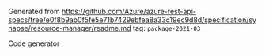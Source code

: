 Generated from https://github.com/Azure/azure-rest-api-specs/tree/e0f8b9ab0f5fe5e71b7429ebfea8a33c19ec9d8d/specification/synapse/resource-manager/readme.md tag: `package-2021-03`

Code generator 


